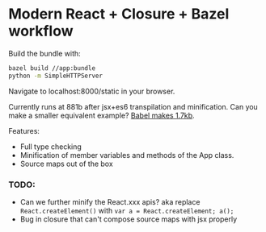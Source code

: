 # Modern React + Closure + Bazel workflow

Build the bundle with:
```bash
bazel build //app:bundle
python -m SimpleHTTPServer
```

Navigate to localhost:8000/static in your browser.

Currently runs at 881b after jsx+es6 transpilation and minification. Can you make a smaller equivalent example? [Babel makes 1.7kb](https://babeljs.io/repl/#?babili=true&browsers=&build=&builtIns=false&code_lz=FAYwNghgzlAECCAHRsCmAPALqgdgEzgCVUIRMA6AYQHsBbRanXTWAb2Fk9hEakwCcArmWr8AFIn7VEUADTdG2LAEo2HLhqiDEqcZOlyFOJZmUBudRs6YAFgEso5PhGywAvGqteFg47oBcsAAMspbe1tQA5pFgqHiBAGYQYFCoYRoAvhbhqZgAkn78AG7JYmKqbgB8nuFctg5OqJgAypguqGXO2BXV7LXe_E2C_DhsPL7Y_IFdqOTjhbAA1LAAjFnp3hnmG5wZ8itBh9uZwGGYUTGore3lNV71jrnX2J1t3e69O1aDmMOjrOdorF4rAAIQzciAy54dbhLbZLgZU4aAD0ACo0bAAALUIq6fh2PCoWBolFhQb4XS3PoDIYjWAAHjwdiKlS-nCZLMq-kQgQB9kcPMcNlQYDA1AyDJRzNZ7MZMsqMz5Dycb1m80mkulXLlDIARoJMOdRoxKGA7CAANZufkNKGxZ6zPV2fBiB7KDKVW2PNWQi7A2AAflgACJGCHYIEwwkEiGtQajYw2eEpQqEbtgEjQLwWKLULRmO5YHhqCBBAXjORIk0AKKxCuYABCAE88ngxAByCDIAC0tGoEw72x4OD4sG7KA8DKQKBFYuobhDc_F1FXIcqUpnlQsdgSsDEeYbsAAZMfx8hVDTYMRSJgACIAeQAsuQKUTxBP5IfmNskUA&debug=false&forceAllTransforms=false&shippedProposals=false&circleciRepo=&evaluate=false&fileSize=true&lineWrap=true&presets=es2015%2Creact%2Cstage-2%2Cbabili&prettier=false&targets=&version=6.26.0&envVersion=).

Features:
- Full type checking
- Minification of member variables and methods of the App class.
- Source maps out of the box

### TODO:
- Can we further minify the React.xxx apis? aka replace `React.createElement()` with `var a = React.createElement; a();`
- Bug in closure that can't compose source maps with jsx properly
